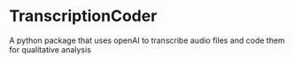 # TranscriptionCoder
A python package that uses openAI to transcribe audio files and code them for qualitative analysis
